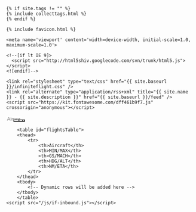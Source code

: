 <head>
    <title>Infinite Flight Inbound Search</title>
     
    {% if site.tags != "" %}
    {% include collecttags.html %}
    {% endif %}
    
    {% include favicon.html %}
    
    <meta name='viewport' content='width=device-width, initial-scale=1.0, maximum-scale=1.0'>

    <!--[if lt IE 9]>
      <script src="http://html5shiv.googlecode.com/svn/trunk/html5.js"></script>
    <![endif]-->

    <link rel="stylesheet" type="text/css" href="{{ site.baseurl }}/infiniteflight.css" />
    <link rel="alternate" type="application/rss+xml" title="{{ site.name }} - {{ site.description }}" href="{{ site.baseurl }}/feed" />
    <script src="https://kit.fontawesome.com/dff461b9f7.js" crossorigin="anonymous"></script>
  </head>

  <body>
    <div class="container">
        <div class="nav-container">
    <div class="nav-left">
        <input 
            type="text" 
            id="icao" 
            name="icao" 
            placeholder="Airport" 
            style="width: 40px; border: none; margin-right: -10px;"
        />
                <button style="background-color: #ffffff; color: #828282;">
                    <i class="fa-solid fa-magnifying-glass" aria-hidden="true"></i>
                </button>
                <button style="background-color: #ffffff; color: #828282; margin-left: -25px;">
                    <i class="fa-solid fa-plus" aria-hidden="true"></i>
                </button>
                <button style="background-color: #ffffff; color: #828282; margin-left: -20px;">
                    <i class="fa-solid fa-sliders" aria-hidden="true"></i>
                </button>
                <button style="background-color: #ffffff; color: #828282; margin-left: -30px;">
                    <i class="fa-solid fa-arrows-rotate" aria-hidden="true"></i>
                </button>
            </div>
            <div class="nav-right" style="font-size: 12px; display: none;">
                NZAA 125   YSSY 41   KLAX 37<br>
                LSZH 37   EGLL 27   KLAS 35
            </div>
        </div>
        
        <table id="flightsTable">
        <thead>
            <tr>
                <th>Aircraft</th>
                <th>MIN/MAX</th>
                <th>GS/MACH</th>
                <th>HDG/ALT</th>
                <th>NM/ETA</th>
            </tr>
        </thead>
        <tbody>
            <!-- Dynamic rows will be added here -->
        </tbody>
        </table>
    <script src="/js/if-inbound.js"></script>
</body> 